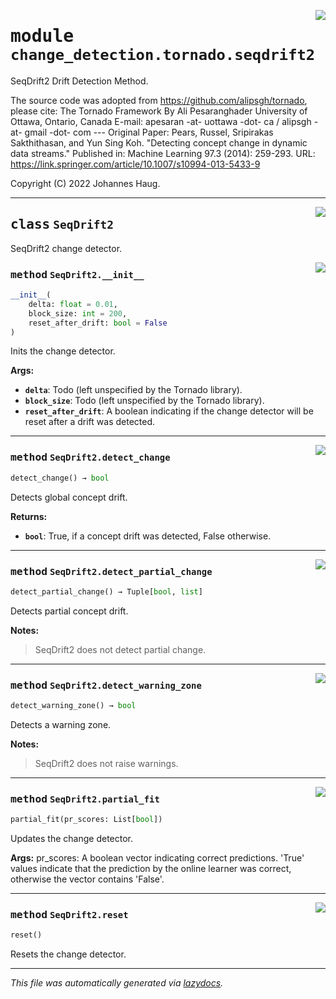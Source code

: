 <!-- markdownlint-disable -->

<a href="https://github.com/haugjo/float/tree/main/float/change_detection/tornado/seqdrift2.py#L0"><img align="right" style="float:right;" src="https://img.shields.io/badge/-source-cccccc?style=flat-square"></a>

# <kbd>module</kbd> `change_detection.tornado.seqdrift2`
SeqDrift2 Drift Detection Method. 

The source code was adopted from https://github.com/alipsgh/tornado, please cite: The Tornado Framework By Ali Pesaranghader University of Ottawa, Ontario, Canada E-mail: apesaran -at- uottawa -dot- ca / alipsgh -at- gmail -dot- com 
--- Original Paper: Pears, Russel, Sripirakas Sakthithasan, and Yun Sing Koh. "Detecting concept change in dynamic data streams." Published in: Machine Learning 97.3 (2014): 259-293. URL: https://link.springer.com/article/10.1007/s10994-013-5433-9 

Copyright (C) 2022 Johannes Haug. 



---

<a href="https://github.com/haugjo/float/tree/main/float/change_detection/tornado/seqdrift2.py#L23"><img align="right" style="float:right;" src="https://img.shields.io/badge/-source-cccccc?style=flat-square"></a>

## <kbd>class</kbd> `SeqDrift2`
SeqDrift2 change detector. 

<a href="https://github.com/haugjo/float/tree/main/float/change_detection/tornado/seqdrift2.py#L25"><img align="right" style="float:right;" src="https://img.shields.io/badge/-source-cccccc?style=flat-square"></a>

### <kbd>method</kbd> `SeqDrift2.__init__`

```python
__init__(
    delta: float = 0.01,
    block_size: int = 200,
    reset_after_drift: bool = False
)
```

Inits the change detector. 



**Args:**
 
 - <b>`delta`</b>:  Todo (left unspecified by the Tornado library). 
 - <b>`block_size`</b>:  Todo (left unspecified by the Tornado library). 
 - <b>`reset_after_drift`</b>:  A boolean indicating if the change detector will be reset after a drift was detected. 




---

<a href="https://github.com/haugjo/float/tree/main/float/change_detection/tornado/seqdrift2.py#L55"><img align="right" style="float:right;" src="https://img.shields.io/badge/-source-cccccc?style=flat-square"></a>

### <kbd>method</kbd> `SeqDrift2.detect_change`

```python
detect_change() → bool
```

Detects global concept drift. 



**Returns:**
 
 - <b>`bool`</b>:  True, if a concept drift was detected, False otherwise. 

---

<a href="https://github.com/haugjo/float/tree/main/float/change_detection/tornado/seqdrift2.py#L63"><img align="right" style="float:right;" src="https://img.shields.io/badge/-source-cccccc?style=flat-square"></a>

### <kbd>method</kbd> `SeqDrift2.detect_partial_change`

```python
detect_partial_change() → Tuple[bool, list]
```

Detects partial concept drift. 



**Notes:**

> SeqDrift2 does not detect partial change. 

---

<a href="https://github.com/haugjo/float/tree/main/float/change_detection/tornado/seqdrift2.py#L71"><img align="right" style="float:right;" src="https://img.shields.io/badge/-source-cccccc?style=flat-square"></a>

### <kbd>method</kbd> `SeqDrift2.detect_warning_zone`

```python
detect_warning_zone() → bool
```

Detects a warning zone. 



**Notes:**

> SeqDrift2 does not raise warnings. 

---

<a href="https://github.com/haugjo/float/tree/main/float/change_detection/tornado/seqdrift2.py#L44"><img align="right" style="float:right;" src="https://img.shields.io/badge/-source-cccccc?style=flat-square"></a>

### <kbd>method</kbd> `SeqDrift2.partial_fit`

```python
partial_fit(pr_scores: List[bool])
```

Updates the change detector. 



**Args:**
  pr_scores:  A boolean vector indicating correct predictions. 'True' values indicate that the prediction by the  online learner was correct, otherwise the vector contains 'False'. 

---

<a href="https://github.com/haugjo/float/tree/main/float/change_detection/tornado/seqdrift2.py#L40"><img align="right" style="float:right;" src="https://img.shields.io/badge/-source-cccccc?style=flat-square"></a>

### <kbd>method</kbd> `SeqDrift2.reset`

```python
reset()
```

Resets the change detector. 




---

_This file was automatically generated via [lazydocs](https://github.com/ml-tooling/lazydocs)._
